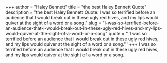 +++
author = "Haley Bennett"
title = "the best Haley Bennett Quote"
description = "the best Haley Bennett Quote: I was so terrified before an audience that I would break out in these ugly red hives, and my lips would quiver at the sight of a word or a song."
slug = "i-was-so-terrified-before-an-audience-that-i-would-break-out-in-these-ugly-red-hives-and-my-lips-would-quiver-at-the-sight-of-a-word-or-a-song"
quote = '''I was so terrified before an audience that I would break out in these ugly red hives, and my lips would quiver at the sight of a word or a song.'''
+++
I was so terrified before an audience that I would break out in these ugly red hives, and my lips would quiver at the sight of a word or a song.
